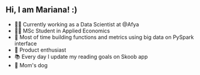 ## Hi, I am Mariana! :)


* 👩‍💻 Currently working as a Data Scientist at @Afya
* 👩‍🎓 MSc Student in Applied Economics
* 🐍 Most of time building functions and metrics using big data on PySpark interface
* 🌟 Product enthusiast
* 📚 Every day I update my reading goals on Skoob app 
* 🐶 Mom's dog 

